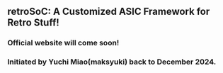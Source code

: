 ## retroSoC: A Customized ASIC Framework for Retro Stuff!
### Official website will come soon!
### Initiated by Yuchi Miao(maksyuki) back to December 2024.
